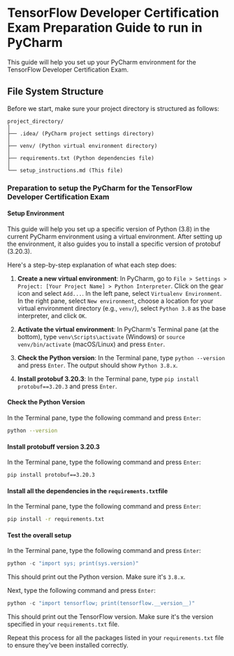# TensorFlow Developer Certification Exam Preparation Guide to run in PyCharm

This guide will help you set up your PyCharm environment for the TensorFlow Developer Certification Exam.

## File System Structure

Before we start, make sure your project directory is structured as follows:

```plaintext
project_directory/
│
├── .idea/ (PyCharm project settings directory)
│
├── venv/ (Python virtual environment directory)
│
├── requirements.txt (Python dependencies file)
│
└── setup_instructions.md (This file)
```


### Preparation to setup the PyCharm for the TensorFlow Developer Certification Exam

#### Setup Environment

This guide will help you set up a specific version of Python (3.8) in the current PyCharm environment using a virtual environment. After setting up the environment, it also guides you to install a specific version of protobuf (3.20.3).

Here's a step-by-step explanation of what each step does:

1. **Create a new virtual environment**: In PyCharm, go to `File > Settings > Project: [Your Project Name] > Python Interpreter`. Click on the gear icon and select `Add...`. In the left pane, select `Virtualenv Environment`. In the right pane, select `New environment`, choose a location for your virtual environment directory (e.g., `venv/`), select `Python 3.8` as the base interpreter, and click `OK`.

2. **Activate the virtual environment**: In PyCharm's Terminal pane (at the bottom), type `venv\Scripts\activate` (Windows) or `source venv/bin/activate` (macOS/Linux) and press `Enter`.

3. **Check the Python version**: In the Terminal pane, type `python --version` and press `Enter`. The output should show `Python 3.8.x`.

4. **Install protobuf 3.20.3**: In the Terminal pane, type `pip install protobuf==3.20.3` and press `Enter`.

#### Check the Python Version

In the Terminal pane, type the following command and press `Enter`:

```bash
python --version
```

#### Install protobuff version 3.20.3

In the Terminal pane, type the following command and press `Enter`:

```bash
pip install protobuf==3.20.3
```

#### Install all the dependencies in the `requirements.txt`file

In the Terminal pane, type the following command and press `Enter`:

```bash
pip install -r requirements.txt
```

#### Test the overall setup

In the Terminal pane, type the following command and press `Enter`:

```python
python -c "import sys; print(sys.version)"
```

This should print out the Python version. Make sure it's `3.8.x`.

Next, type the following command and press `Enter`:

```python
python -c "import tensorflow; print(tensorflow.__version__)"
```

This should print out the TensorFlow version. Make sure it's the version specified in your `requirements.txt` file.

Repeat this process for all the packages listed in your `requirements.txt` file to ensure they've been installed correctly.
